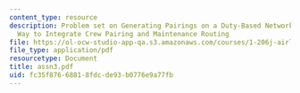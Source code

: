 ```yaml
---
content_type: resource
description: Problem set on Generating Pairings on a Duty-Based Network, and An Alternative
  Way to Integrate Crew Pairing and Maintenance Routing
file: https://ol-ocw-studio-app-qa.s3.amazonaws.com/courses/1-206j-airline-schedule-planning-spring-2003/fc35f87668818fdcde93b0776e9a77fb_assn3.pdf
file_type: application/pdf
resourcetype: Document
title: assn3.pdf
uid: fc35f876-6881-8fdc-de93-b0776e9a77fb
---
```

